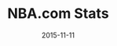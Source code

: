 ---
layout: site
title: "NBA.com Stats"
date: 2015-11-11
categories: [sports]
version: 1.6.4
major: 1
minor: 6
patch: 4
slug: nba-stats
link: http://stats.nba.com/
submitter: lpolepeddi
permalink: /sites/:slug
---
